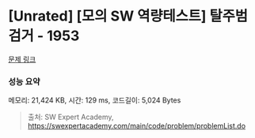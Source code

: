 # [Unrated] [모의 SW 역량테스트] 탈주범 검거 - 1953 

[문제 링크](https://swexpertacademy.com/main/code/problem/problemDetail.do?contestProbId=AV5PpLlKAQ4DFAUq) 

### 성능 요약

메모리: 21,424 KB, 시간: 129 ms, 코드길이: 5,024 Bytes



> 출처: SW Expert Academy, https://swexpertacademy.com/main/code/problem/problemList.do